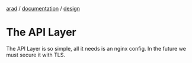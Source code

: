 [arad](../../../../) / [documentation](../) / [design](./)

# The API Layer

The API Layer is so simple, all it needs is an nginx config. In the future we must secure it with TLS.
